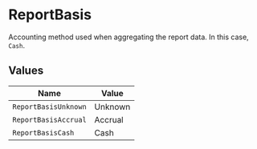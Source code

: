 # ReportBasis

Accounting method used when aggregating the report data. In this case, `Cash`.


## Values

| Name                 | Value                |
| -------------------- | -------------------- |
| `ReportBasisUnknown` | Unknown              |
| `ReportBasisAccrual` | Accrual              |
| `ReportBasisCash`    | Cash                 |
